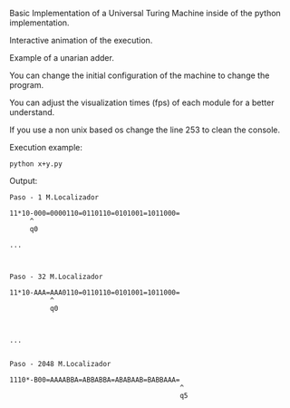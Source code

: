 Basic Implementation of a Universal Turing Machine inside of the python implementation.

Interactive animation of the execution.

Example of a unarian adder.

You can change the initial configuration of the machine to change the program.

You can adjust the visualization times (fps) of each module for a better understand.

If you use a non unix based os change the line 253 to clean the console.

Execution example:
```
python x+y.py
```


Output:
```
Paso - 1 M.Localizador

11*10-000=0000110=0110110=0101001=1011000=
     ^
     q0

...



Paso - 32 M.Localizador

11*10-AAA=AAA0110=0110110=0101001=1011000=
          ^
          q0



...


Paso - 2048 M.Localizador

1110*-B00=AAAABBA=ABBABBA=ABABAAB=BABBAAA=
                                          ^
                                          q5


```
